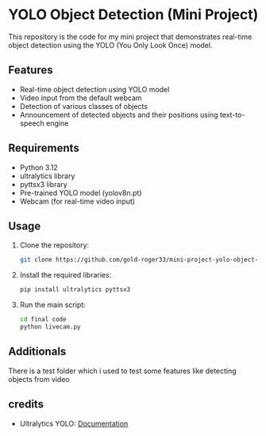 # YOLO Object Detection (Mini Project)

This repository is the code for my  mini project that demonstrates real-time object detection using the YOLO (You Only Look Once) model.


## Features

- Real-time object detection using YOLO model
- Video input from the default webcam
- Detection of various classes of objects
- Announcement of detected objects and their positions using text-to-speech engine

## Requirements

- Python 3.12
- ultralytics library
- pyttsx3 library
- Pre-trained YOLO model (yolov8n.pt)
- Webcam (for real-time video input)

## Usage

1. Clone the repository:

    ```bash
    git clone https://github.com/gold-roger33/mini-project-yolo-object-detection.git
    ```

2. Install the required libraries:

    ```bash
    pip install ultralytics pyttsx3
    ```

3. Run the main script:

    ```bash
    cd final code
    python livecam.py
    ```


## Additionals 

There is a test folder which i used to test some features like detecting objects from video

## credits

- Ultralytics YOLO: [Documentation](https://docs.ultralytics.com/quickstart/)

